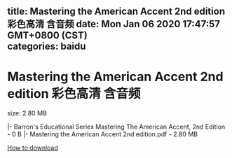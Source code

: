 
title: Mastering the American Accent 2nd edition 彩色高清 含音频
date: Mon Jan 06 2020 17:47:57 GMT+0800 (CST)    
categories: baidu
---

# Mastering the American Accent 2nd edition 彩色高清 含音频
size: 2.80 MB
 
 
|- Barron's Educational Series Mastering The American Accent, 2nd Edition - 0 B
|- Mastering the American Accent 2nd edition.pdf - 2.80 MB

[How to download](https://bpcam.bemobtrk.com/go/2ceec3aa-1ca2-46d6-b9ff-aaa5c184517c?jno=2118)